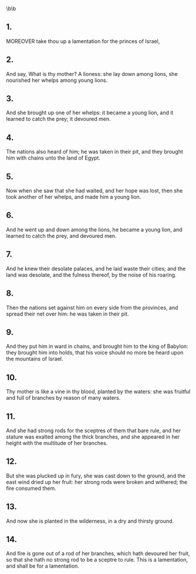 \b\b
## 1.
MOREOVER take thou up a lamentation for the princes of Israel,
## 2.
And say, What is thy mother?  A lioness: she lay down among lions, she nourished her whelps among young lions.
## 3.
And she brought up one of her whelps: it became a young lion, and it learned to catch the prey; it devoured men.
## 4.
The nations also heard of him; he was taken in their pit, and they brought him with chains unto the land of Egypt.
## 5.
Now when she saw that she had waited, and her hope was lost, then she took another of her whelps, and made him a young lion.
## 6.
And he went up and down among the lions, he became a young lion, and learned to catch the prey, and devoured men.
## 7.
And he knew their desolate palaces, and he laid waste their cities; and the land was desolate, and the fulness thereof, by the noise of his roaring.
## 8.
Then the nations set against him on every side from the provinces, and spread their net over him: he was taken in their pit.
## 9.
And they put him in ward in chains, and brought him to the king of Babylon: they brought him into holds, that his voice should no more be heard upon the mountains of Israel.
## 10.
Thy mother is like a vine in thy blood, planted by the waters: she was fruitful and full of branches by reason of many waters.
## 11.
And she had strong rods for the sceptres of them that bare rule, and her stature was exalted among the thick branches, and she appeared in her height with the multitude of her branches.
## 12.
But she was plucked up in fury, she was cast down to the ground, and the east wind dried up her fruit: her strong rods were broken and withered; the fire consumed them.
## 13.
And now she is planted in the wilderness, in a dry and thirsty ground.
## 14.
And fire is gone out of a rod of her branches, which hath devoured her fruit, so that she hath no strong rod to be a sceptre to rule.  This is a lamentation, and shall be for a lamentation.
